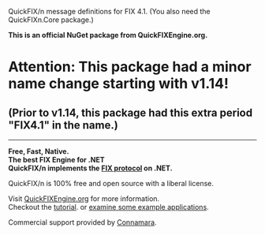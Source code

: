 QuickFIX/n message definitions for FIX 4.1.  (You also need the QuickFIXn.Core package.)

**This is an official NuGet package from QuickFIXEngine.org.**

# Attention: This package had a minor name change starting with v1.14!

## (Prior to v1.14, this package had this extra period "FIX4.1" in the name.)

---

**Free, Fast, Native.**  
**The best FIX Engine for .NET**  
**QuickFIX/n implements the [FIX protocol](https://www.fixtrading.org/what-is-fix/) on .NET.**

QuickFIX/n is 100% free and open source with a liberal license.

Visit [QuickFIXEngine.org](http://quickfixengine.org) for more information.  
Checkout the [tutorial](https://quickfixengine.org/n/documentation/).
or [examine some example applications](https://quickfixengine.org/n/documentation/#section-example-applications).

Commercial support provided by [Connamara](https://www.connamara.com/).

